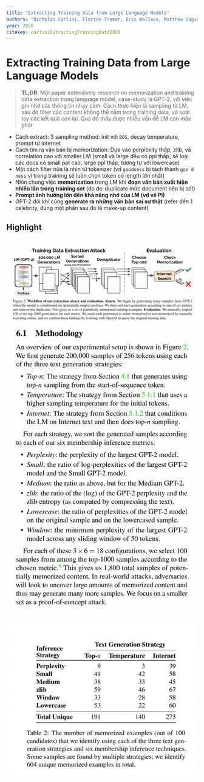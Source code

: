 ```yaml
---
title: "Extracting Training Data from Large Language Models"
authors: "Nicholas Carlini, Florian Tramer, Eric Wallace, Matthew Jagielski, Ariel Herbert-Voss, Katherine Lee, Adam Roberts, Tom Brown, Dawn Song, Ulfar Erlingsson, Alina Oprea, Colin Raffel"
year: 2020
citekey: carliniExtractingTrainingData2020
---
```


# Extracting Training Data from Large Language Models
> **TL;DR**: Một paper extensively research on memorization and training data extraction trong language model, case-study là GPT-2, với việc ghi nhớ các thông tin nhạy cảm. Cách thực hiện là sampling từ LM, sau đó filter các content không thể nằm trong training data, và soát tay các kết quả còn lại. Qua đó thấy được nhiều vấn đề LM còn mắc phải

 - Cách extract: 3 sampling method: init với `BOS`, decay temperature, prompt từ internet
 - Cách tìm ra văn bản bị memorization: Dựa vào perplexity thấp, zlib, và correlation cao với smaller LM (small và large đều có ppl thấp, sẽ loại các docs có small ppl cao, large ppl thấp, tương tự với lowercase)
 - Một cách filter nữa là nhìn từ tokenizer (vd `goodness` bị tách thành `goo d ness` vì trong training sẽ luôn chọn token có length lớn nhất)
  - Nhìn chung việc **memorization** trong LM khi **đoạn văn bản xuất hiện nhiều lần trong training set** (do de-duplicate mức document nên bị sót)
  - **Prompt ảnh hưởng lớn đến khả năng nhớ của LM (vd về PI)**
  - GPT-2 đôi khi cũng **generate ra những văn bản sai sự thật** (refer đến 1 celebrity, đúng một phần sau đó là make-up content)
## Highlight
![](./static/images/2021-05-03-16-01-54.png)
![](./static/images/2021-05-03-16-06-33.png)
![](./static/images/2021-05-03-16-12-25.png)
